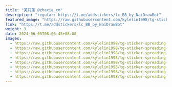 ```yaml
---
title: "芙莉莲 @zhaxia_cn"
description: "regular: https://t.me/addstickers/lc_BB_by_NaiDrawBot"
featured_image: "https://raw.githubusercontent.com/kylelin1998/tg-sticker-spreading-worldwide-images/main/img/9c5a9694-0033-43e4-af32-2d11deaf9e39.jpg"
link: "https://t.me/addstickers/lc_BB_by_NaiDrawBot"
weight: 3
date: 2024-06-05T08:06:45+08:00
images:
  - https://raw.githubusercontent.com/kylelin1998/tg-sticker-spreading-worldwide-images/main/img/9c5a9694-0033-43e4-af32-2d11deaf9e39.jpg
  - https://raw.githubusercontent.com/kylelin1998/tg-sticker-spreading-worldwide-images/main/img/d36f1e50-9039-471a-8045-3956422c97fb.jpg
  - https://raw.githubusercontent.com/kylelin1998/tg-sticker-spreading-worldwide-images/main/img/e5627247-cda3-4b49-84b2-70170d036b5d.jpg
  - https://raw.githubusercontent.com/kylelin1998/tg-sticker-spreading-worldwide-images/main/img/a717d7e2-a14c-45d6-8565-2a96ddeff98c.jpg
  - https://raw.githubusercontent.com/kylelin1998/tg-sticker-spreading-worldwide-images/main/img/658f5e66-826f-4c6f-ab1b-51377dde4d27.jpg
  - https://raw.githubusercontent.com/kylelin1998/tg-sticker-spreading-worldwide-images/main/img/963025bc-2d24-41fa-be6f-3314a9bb42ab.jpg
  - https://raw.githubusercontent.com/kylelin1998/tg-sticker-spreading-worldwide-images/main/img/3ae48885-7957-41af-8cb8-ab08d7539f45.jpg
  - https://raw.githubusercontent.com/kylelin1998/tg-sticker-spreading-worldwide-images/main/img/f5c2b7af-0e35-4513-b001-841903666f49.jpg
---
```

